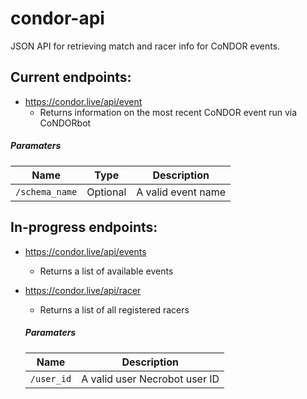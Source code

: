 # condor-api
JSON API for retrieving match and racer info for CoNDOR events.

## Current endpoints:
- https://condor.live/api/event
  - Returns information on the most recent CoNDOR event run via CoNDORbot
##### Paramaters
|Name|Type|Description|
|----------|----------|----------|
|`/schema_name`|Optional|A valid event name|

## In-progress endpoints:
- https://condor.live/api/events
  - Returns a list of available events

- https://condor.live/api/racer
  - Returns a list of all registered racers
  ##### Paramaters
  |Name|Description|
  |----------|----------|
  |`/user_id`|A valid user Necrobot user ID|
